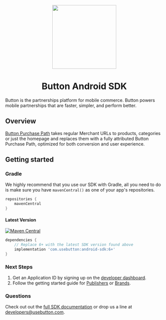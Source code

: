 <p align="center"><img src="https://cloud.githubusercontent.com/assets/1057077/11322171/de11ea38-90ac-11e5-9df6-4da8d87ef76e.png" width="204"/>
</p>

<h1 align="center">Button Android SDK</h1>

Button is the partnerships platform for mobile commerce. Button powers mobile partnerships that are faster, simpler, and perform better.

## Overview

[Button Purchase Path](https://developer.usebutton.com/guides/publishers/android/create-a-button-purchase-path) takes regular Merchant URLs to products, categories or just the homepage and replaces them with a fully attributed Button Purchase Path, optimized for both conversion and user experience.

## Getting started

### Gradle

We highly recommend that you use our SDK with Gradle, all you need to do is make sure you have `mavenCentral()` as one of your app's repositories.

```groovy
repositories {
    mavenCentral
}
```
#### Latest Version
[![Maven Central](https://img.shields.io/maven-central/v/com.usebutton/android-sdk.svg?label=Maven%20Central)](https://search.maven.org/search?q=g:%22com.usebutton%22%20AND%20a:%22android-sdk%22)

```groovy
dependencies {
    // Replace 6+ with the latest SDK version found above
    implementation 'com.usebutton:android-sdk:6+'
}
```

### Next Steps

1. Get an Application ID by signing up on the [developer dashboard](https://app.usebutton.com/).
2. Follow the getting started guide for [Publishers](https://developer.usebutton.com/publishers) or [Brands](https://developer.usebutton.com/brands).

### Questions

Check out out the [full SDK documentation](https://developer.usebutton.com/) or drop us a line at developers@usebutton.com.
